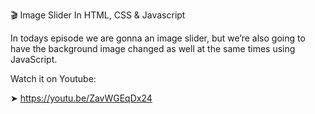 🎬 Image Slider In HTML, CSS & Javascript

In todays episode we are gonna an image slider, but we’re also going to have the background image changed as well at the same times using JavaScript.

Watch it on Youtube:

➤ https://youtu.be/ZavWGEqDx24
